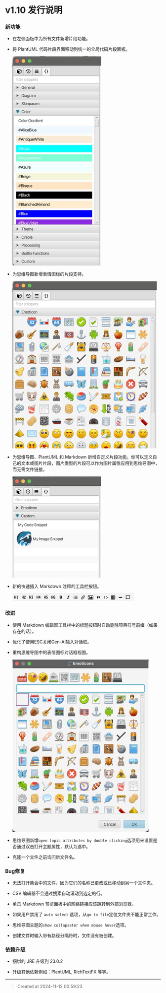 # v1.10 发行说明

### 新功能

* 在左侧面板中为所有文件新增片段功能。

* 将 PlantUML 代码片段界面移动到统一的全局代码片段面板。

	![v1.10_plantuml_snippets.jpg](v1.10_plantuml_snippets.jpg)  

* 为思维导图新增表情图标的片段支持。

	![v1.10_emoticons_snippets.jpg](v1.10_emoticons_snippets.jpg)  

* 为思维导图、PlantUML 和 Markdown 新增自定义片段功能。你可以定义自己的文本或图片片段，图片类型的片段可以作为图片属性应用到思维导图中，而无需文件链接。

	![v1.10_custom_snippet.jpg](v1.10_custom_snippet.jpg)  

* 新的快速插入 Markdown 注释的工具栏按钮。

	![v1.10_markdown_toolbar.jpg](v1.10_markdown_toolbar.jpg)  

### 改进

* 使用 Markdown 编辑器工具栏中的标题按钮时自动删除项目符号前缀（如果存在的话）。

* 优化了使用ESC关闭Gen-AI输入对话框。

* 重构思维导图中的表情图标对话框视图。

	![v1.10_emoticons.jpg](v1.10_emoticons.jpg)  

* 思维导图新增`open topic attributes by double clicking`选项用来设置是否通过双击打开主题属性，默认为选中。

* 克隆一个文件之前询问新文件名。

### Bug修复

* 无法打开集合中的文件，因为它们的名称已更改或已移动到另一个文件夹。

* CSV 编辑器不会通过搜索自动滚动到选定的行。

* 单击 Markdown 预览面板中的网络链接应该跳转到外部浏览器。

* 如果用户禁用了 `auto select` 选项，从`go to file`定位文件夹不能正常工作。

* 思维导图主题的`show collapsator when mouse hover`选项。

* 创建文件时输入带有路径分隔符时，文件没有被创建。

### 依赖升级

* 捆绑的 JRE 升级到 23.0.2  

* 升级其他依赖例如：PlantUML, RichTextFX 等等。

---
> Created at 2024-11-12 00:59:23
